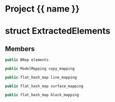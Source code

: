 <script setup>
import {useRoute} from 'vitepress'
const {path} = useRoute()
const tokens = path.split('/')
const words = tokens[2].split('-');
for (let i = 0; i < words.length; i++) {
    words[i] = words[i].charAt(0).toUpperCase() + words[i].slice(1);
    words[i] = words[i].replace('geode', 'Geode')
}
const name = words.join('-');
</script>
# Project {{ name }}

# struct ExtractedElements


## Members

```cpp
public BRep elements

```

```cpp
public ModelMapping copy_mapping

```

```cpp
public flat_hash_map line_mapping

```

```cpp
public flat_hash_map surface_mapping

```

```cpp
public flat_hash_map block_mapping

```



